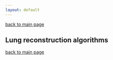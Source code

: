 ```yaml
---
layout: default
---
```


[back to main page](./)

## Lung reconstruction algorithms


[back to main page](./)
